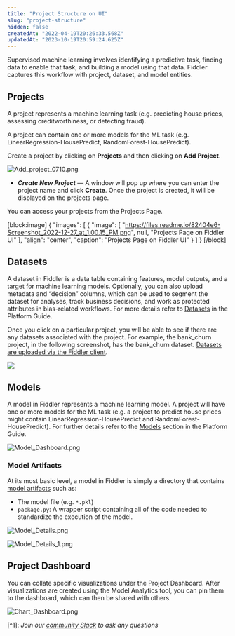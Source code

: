 ```yaml
---
title: "Project Structure on UI"
slug: "project-structure"
hidden: false
createdAt: "2022-04-19T20:26:33.568Z"
updatedAt: "2023-10-19T20:59:24.625Z"
---
```

Supervised machine learning involves identifying a predictive task, finding data to enable that task, and building a model using that data. Fiddler captures this workflow with project, dataset, and model entities.

## Projects

A project represents a machine learning task (e.g. predicting house prices, assessing creditworthiness, or detecting fraud).

A project can contain one or more models for the ML task (e.g. LinearRegression-HousePredict, RandomForest-HousePredict).

Create a project by clicking on **Projects** and then clicking on **Add Project**.

![](https://files.readme.io/8e4b429-Add_project_0710.png "Add_project_0710.png")

- **_Create New Project_** — A window will pop up where you can enter the project name and click **Create**. Once the project is created, it will be displayed on the projects page.

You can access your projects from the Projects Page.

[block:image]
{
  "images": [
    {
      "image": [
        "https://files.readme.io/82404e6-Screenshot_2022-12-27_at_1.00.15_PM.png",
        null,
        "Projects Page on Fiddler UI"
      ],
      "align": "center",
      "caption": "Projects Page on Fiddler UI"
    }
  ]
}
[/block]

## Datasets

A dataset in Fiddler is a data table containing features, model outputs, and a target for machine learning models. Optionally, you can also upload metadata and “decision” columns, which can be used to segment the dataset for analyses, track business decisions, and work as protected attributes in bias-related workflows. For more details refer to [Datasets](doc:project-architecture#datasets) in the Platform Guide.

Once you click on a particular project, you will be able to see if there are any datasets associated with the project. For example, the bank_churn project, in the following screenshot, has the bank_churn dataset. [Datasets are uploaded via the Fiddler client](ref:clientupload_dataset). 

![](https://files.readme.io/3fa7700-Screenshot_2022-12-27_at_1.05.05_PM.png)

## Models

A model in Fiddler represents a machine learning model. A project will have one or more models for the ML task (e.g. a project to predict house prices might contain LinearRegression-HousePredict and RandomForest-HousePredict). For further details refer to the [Models](doc:project-architecture#models) section in the Platform Guide.

![](https://files.readme.io/e151df5-Model_Dashboard.png "Model_Dashboard.png")

### Model Artifacts

At its most basic level, a model in Fiddler is simply a directory that contains [model artifacts](doc:artifacts-and-surrogates) such as:

- The model file (e.g. `*.pkl`)
- `package.py`: A wrapper script containing all of the code needed to standardize the execution of the model.

![](https://files.readme.io/7170489-Model_Details.png "Model_Details.png")

![](https://files.readme.io/2b3d52e-Model_Details_1.png "Model_Details_1.png")

## Project Dashboard

You can collate specific visualizations under the Project Dashboard. After visualizations are created using the Model Analytics tool, you can pin them to the dashboard, which can then be shared with others.

![](https://files.readme.io/b7cb9ce-Chart_Dashboard.png "Chart_Dashboard.png")

[^1]\: _Join our [community Slack](https://www.fiddler.ai/slackinvite) to ask any questions_